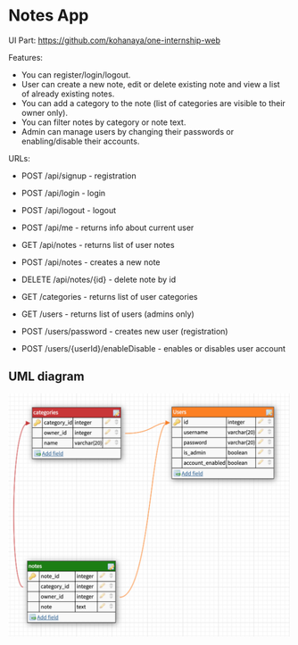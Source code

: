 

# Notes App

UI Part: https://github.com/kohanaya/one-internship-web

Features:

- You can register/login/logout.
- User can create a new note, edit or delete existing note and view a list of already existing notes.
- You can add a category to the note (list of categories are visible to their owner only).
- You can filter notes by category or note text.
- Admin can manage users by changing their passwords or enabling/disable their accounts.


URLs:
- POST /api/signup - registration
- POST /api/login - login
- POST /api/logout - logout
- POST /api/me - returns info about current user

- GET /api/notes - returns list of user notes
- POST /api/notes - creates a new note
- DELETE /api/notes/{id} - delete note by id

- GET /categories - returns list of user categories

- GET /users - returns list of users (admins only)
- POST /users/password - creates new user (registration)
- POST /users/{userId}/enableDisable - enables or disables user account




## UML diagram

![My UML diagram](db/uml.png)
